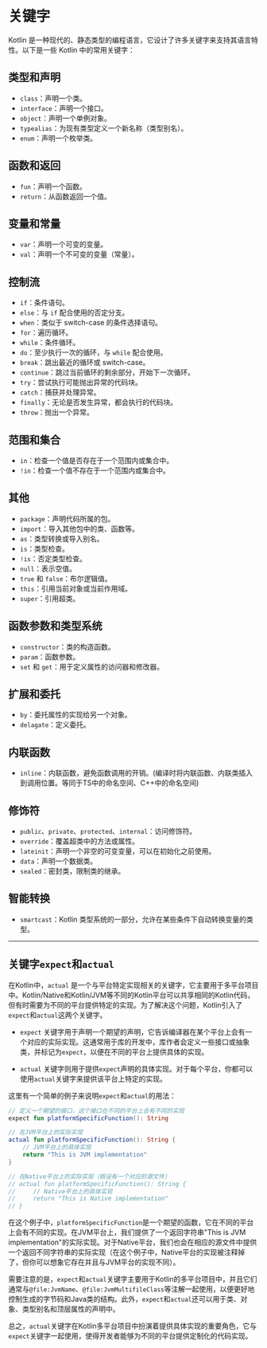 # 关键字

Kotlin 是一种现代的、静态类型的编程语言，它设计了许多关键字来支持其语言特性。以下是一些 Kotlin 中的常用关键字：

## 类型和声明

- `class`：声明一个类。
- `interface`：声明一个接口。
- `object`：声明一个单例对象。
- `typealias`：为现有类型定义一个新名称（类型别名）。
- `enum`：声明一个枚举类。

## 函数和返回

- `fun`：声明一个函数。
- `return`：从函数返回一个值。

## 变量和常量

- `var`：声明一个可变的变量。
- `val`：声明一个不可变的变量（常量）。

## 控制流

- `if`：条件语句。
- `else`：与 `if` 配合使用的否定分支。
- `when`：类似于 switch-case 的条件选择语句。
- `for`：遍历循环。
- `while`：条件循环。
- `do`：至少执行一次的循环，与 `while` 配合使用。
- `break`：跳出最近的循环或 switch-case。
- `continue`：跳过当前循环的剩余部分，开始下一次循环。
- `try`：尝试执行可能抛出异常的代码块。
- `catch`：捕获并处理异常。
- `finally`：无论是否发生异常，都会执行的代码块。
- `throw`：抛出一个异常。

## 范围和集合

- `in`：检查一个值是否存在于一个范围内或集合中。
- `!in`：检查一个值不存在于一个范围内或集合中。

## 其他

- `package`：声明代码所属的包。
- `import`：导入其他包中的类、函数等。
- `as`：类型转换或导入别名。
- `is`：类型检查。
- `!is`：否定类型检查。
- `null`：表示空值。
- `true` 和 `false`：布尔逻辑值。
- `this`：引用当前对象或当前作用域。
- `super`：引用超类。

## 函数参数和类型系统

- `constructor`：类的构造函数。
- `param`：函数参数。
- `set` 和 `get`：用于定义属性的访问器和修改器。

## 扩展和委托

- `by`：委托属性的实现给另一个对象。
- `delagate`：定义委托。

## 内联函数

- `inline`：内联函数，避免函数调用的开销。(编译时将内联函数、内联类插入到调用位置。等同于TS中的命名空间、C++中的命名空间)

## 修饰符

- `public`、`private`、`protected`、`internal`：访问修饰符。
- `override`：覆盖超类中的方法或属性。
- `lateinit`：声明一个非空的可变变量，可以在初始化之前使用。
- `data`：声明一个数据类。
- `sealed`：密封类，限制类的继承。

## 智能转换

- `smartcast`：Kotlin 类型系统的一部分，允许在某些条件下自动转换变量的类型。

---

## 关键字`expect`和`actual`

在Kotlin中，`actual` 是一个与平台特定实现相关的关键字，它主要用于多平台项目中。Kotlin/Native和Kotlin/JVM等不同的Kotlin平台可以共享相同的Kotlin代码，但有时需要为不同的平台提供特定的实现。为了解决这个问题，Kotlin引入了`expect`和`actual`这两个关键字。

- `expect` 关键字用于声明一个期望的声明，它告诉编译器在某个平台上会有一个对应的实际实现。这通常用于库的开发中，库作者会定义一些接口或抽象类，并标记为`expect`，以便在不同的平台上提供具体的实现。

- `actual` 关键字则用于提供`expect`声明的具体实现。对于每个平台，你都可以使用`actual`关键字来提供该平台上特定的实现。

这里有一个简单的例子来说明`expect`和`actual`的用法：

```kotlin
// 定义一个期望的接口，这个接口在不同的平台上会有不同的实现
expect fun platformSpecificFunction(): String

// 在JVM平台上的实际实现
actual fun platformSpecificFunction(): String {
    // JVM平台上的具体实现
    return "This is JVM implementation"
}

// 在Native平台上的实际实现（假设有一个对应的源文件）
// actual fun platformSpecificFunction(): String {
//     // Native平台上的具体实现
//     return "This is Native implementation"
// }
```

在这个例子中，`platformSpecificFunction`是一个期望的函数，它在不同的平台上会有不同的实现。在JVM平台上，我们提供了一个返回字符串"This is JVM implementation"的实际实现。对于Native平台，我们也会在相应的源文件中提供一个返回不同字符串的实际实现（在这个例子中，Native平台的实现被注释掉了，但你可以想象它存在并且与JVM平台的实现不同）。

需要注意的是，`expect`和`actual`关键字主要用于Kotlin的多平台项目中，并且它们通常与`@file:JvmName`、`@file:JvmMultifileClass`等注解一起使用，以便更好地控制生成的字节码和Java类的结构。此外，`expect`和`actual`还可以用于类、对象、类型别名和顶层属性的声明中。

总之，`actual`关键字在Kotlin多平台项目中扮演着提供具体实现的重要角色，它与`expect`关键字一起使用，使得开发者能够为不同的平台提供定制化的代码实现。

